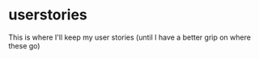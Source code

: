 userstories
===========

This is where I'll keep my user stories (until I have a better grip on where these go)
